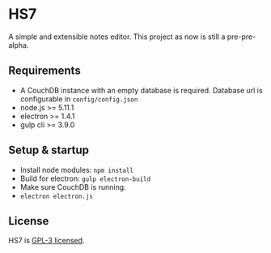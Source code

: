 # HS7
A simple and extensible notes editor. This project as now is still a pre-pre-alpha.

## Requirements
* A CouchDB instance with an empty database is required. Database url is configurable in `config/config.json`
* node.js >= 5.11.1
* electron >= 1.4.1
* gulp cli >= 3.9.0

## Setup & startup
* Install node modules: `npm install`
* Build for electron: `gulp electron-build`
* Make sure CouchDB is running.
* `electron electron.js`

## License
HS7 is [GPL-3 licensed](LICENSE).
